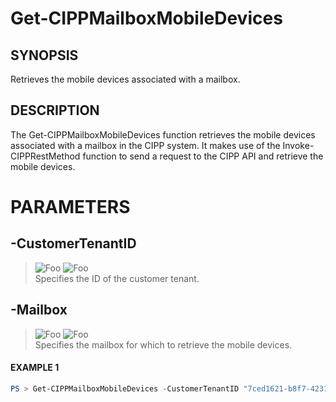 # Get-CIPPMailboxMobileDevices
## SYNOPSIS
Retrieves the mobile devices associated with a mailbox.
## DESCRIPTION
The Get-CIPPMailboxMobileDevices function retrieves the mobile devices associated with a mailbox in the CIPP system. It makes use of the Invoke-CIPPRestMethod function to send a request to the CIPP API and retrieve the mobile devices.
# PARAMETERS

## **-CustomerTenantID**
> ![Foo](https://img.shields.io/badge/Type-String-Blue?) ![Foo](https://img.shields.io/badge/Mandatory-TRUE-Red?) \
Specifies the ID of the customer tenant.

  ## **-Mailbox**
> ![Foo](https://img.shields.io/badge/Type-String-Blue?) ![Foo](https://img.shields.io/badge/Mandatory-TRUE-Red?) \
Specifies the mailbox for which to retrieve the mobile devices.

 #### EXAMPLE 1
```powershell
PS > Get-CIPPMailboxMobileDevices -CustomerTenantID "7ced1621-b8f7-4231-868c-bc6b1a2f1778" -Mailbox "user@example.com"
```

